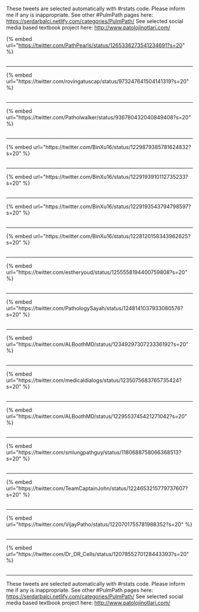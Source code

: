 

These tweets are selected automatically with #rstats code. Please inform me if any is inappropriate.
See other #PulmPath pages here: https://serdarbalci.netlify.com/categories/PulmPath/ 
See selected social media based textbook project here: http://www.patolojinotlari.com/

{% embed url="https://twitter.com/PathPearls/status/1265336273541234691?s=20" %}<br>
<br>
<hr>
{% embed url="https://twitter.com/rovingatuscap/status/973247641504141319?s=20" %}<br>
<br>
<hr>
{% embed url="https://twitter.com/Patholwalker/status/936780432040849408?s=20" %}<br>
<br>
<hr>
{% embed url="https://twitter.com/BinXu16/status/1229879385781624832?s=20" %}<br>
<br>
<hr>
{% embed url="https://twitter.com/BinXu16/status/1229193910112735233?s=20" %}<br>
<br>
<hr>
{% embed url="https://twitter.com/BinXu16/status/1229193543794798597?s=20" %}<br>
<br>
<hr>
{% embed url="https://twitter.com/BinXu16/status/1228120158343962625?s=20" %}<br>
<br>
<hr>
{% embed url="https://twitter.com/estheryoud/status/1255558194400759808?s=20" %}<br>
<br>
<hr>
{% embed url="https://twitter.com/PathologySayah/status/1248141037933080576?s=20" %}<br>
<br>
<hr>
{% embed url="https://twitter.com/ALBoothMD/status/1234929730723336192?s=20" %}<br>
<br>
<hr>
{% embed url="https://twitter.com/medicaldialogs/status/1235075683765735424?s=20" %}<br>
<br>
<hr>
{% embed url="https://twitter.com/ALBoothMD/status/1229553745421271042?s=20" %}<br>
<br>
<hr>
{% embed url="https://twitter.com/smlungpathguy/status/1180688758066368513?s=20" %}<br>
<br>
<hr>
{% embed url="https://twitter.com/TeamCaptainJohn/status/1224653215779737607?s=20" %}<br>
<br>
<hr>
{% embed url="https://twitter.com/VijayPatho/status/1220701755781988352?s=20" %}<br>
<br>
<hr>
{% embed url="https://twitter.com/Dr_DR_Cells/status/1207855270128443393?s=20" %}<br>
<br>
<hr>


These tweets are selected automatically with #rstats code. Please inform me if any is inappropriate.
See other #PulmPath pages here: https://serdarbalci.netlify.com/categories/PulmPath/ 
See selected social media based textbook project here: http://www.patolojinotlari.com/
